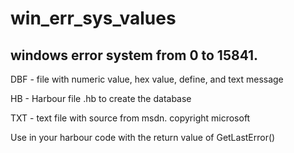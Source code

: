 # win_err_sys_values

## windows error system from 0 to 15841. 

DBF - file with numeric value, hex value, define, and text message

HB - Harbour file .hb to create the database

TXT - text file with source from msdn. copyright microsoft

Use in your harbour code with the return value of GetLastError()
